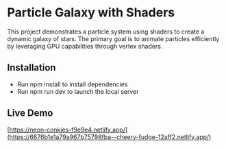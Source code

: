 # Particle Galaxy with Shaders


This project demonstrates a particle system using shaders to create a dynamic galaxy of stars. The primary goal is to animate particles efficiently by leveraging GPU capabilities through vertex shaders.

## Installation

- Run npm install to install dependencies
- Run npm run dev to launch the local server

## Live Demo

[https://neon-conkies-f9e9e4.netlify.app/](https://6676b1e1a79a967b75798fba--cheery-fudge-12aff2.netlify.app/)
